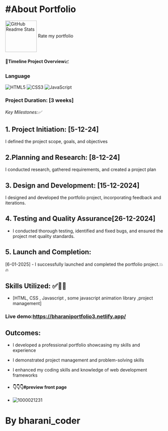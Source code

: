 # #About Portfolio 
<img width="100px" src="https://res.cloudinary.com/anuraghazra/image/upload/v1594908242/logo_ccswme.svg" align="center" alt="GitHub Readme Stats" /> Rate my portfolio 

#### 🎯Timeline Project Overview📈

### Language
![HTML5](https://img.shields.io/badge/html5-%23E34F26.svg?style=for-the-badge&logo=html5&logoColor=white) ![CSS3](https://img.shields.io/badge/css3-%231572B6.svg?style=for-the-badge&logo=css3&logoColor=white) ![JavaScript](https://img.shields.io/badge/javascript-%23323330.svg?style=for-the-badge&logo=javascript&logoColor=%23F7DF1E)

### Project Duration: [3 weeks]

###### Key Milestones:✅
## 1. Project Initiation: [5-12-24] 

 I defined the project scope, goals, and objectives

## 2.Planning and Research: [8-12-24] 

 I conducted research, gathered requirements, and created a project plan

## 3. Design and Development: [15-12-2024] 

I designed and developed the portfolio project, incorporating feedback and iterations.

## 4. Testing and Quality Assurance[26-12-2024]

 - I conducted thorough testing, identified and fixed bugs, and ensured the project met quality standards.

## 5. Launch and Completion: 

[6-01-2025] - I successfully launched and completed the portfolio project.💥🔥

## Skills Utilized: ✅🧑‍🎓
- [HTML, CSS , Javascript , some javascript  animation library ,project management]
### Live demo:https://bharaniportfolio3.netlify.app/
  ## Outcomes:
- I developed a professional portfolio showcasing my skills and experience

- I demonstrated project management and problem-solving skills

- I enhanced my coding skills and knowledge of web development frameworks

- #### 👇👇👇#preview front page
- ![1000021231](https://github.com/user-attachments/assets/8b9bd422-6f58-4f7f-895c-df3d60582430)

# By bharani_coder

